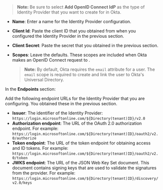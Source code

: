 > **Note:** Be sure to select **Add OpenID Connect IdP** as the type of Identity Provider that you want to create for <StackSelector snippet="idp" noSelector inline /> in Okta.

* **Name**: Enter a name for the Identity Provider configuration.
* **Client Id**: Paste the client ID that you obtained from <StackSnippet snippet="idp" inline /> when you configured the Identity Provider in the previous section.
* **Client Secret**: Paste the secret that you obtained in the previous section.
* **Scopes**: Leave the defaults. These scopes are included when Okta makes an OpenID Connect request to <StackSnippet snippet="idp" inline />.

    > **Note:** By default, Okta requires the `email` attribute for a user. The `email` scope is required to create and link the user to Okta's Universal Directory.

In the **Endpoints** section:

Add the following endpoint URLs for the <StackSelector snippet="idp" noSelector inline /> Identity Provider that you are configuring. You obtained these in the previous section.

* **Issuer**: The identifier of the <StackSnippet snippet="idp" inline /> Identity Provider: `https://login.microsoftonline.com/${Directory(tenant)ID}/v2.0`
* **Authorization endpoint**: The URL of the <StackSnippet snippet="idp" inline /> OAuth 2.0 authorization endpoint. For example: `https://login.microsoftonline.com/${Directory(tenant)ID}/oauth2/v2.0/authorize`
* **Token endpoint**: The URL of the <StackSelector snippet="idp" noSelector inline /> token endpoint for obtaining access and ID tokens. For example: `https://login.microsoftonline.com/${Directory(tenant)ID}/oauth2/v2.0/token`
* **JWKS endpoint**: The URL of the <StackSelector snippet="idp" noSelector inline /> JSON Web Key Set document. This document contains signing keys that are used to validate the signatures from the provider. For example: `https://login.microsoftonline.com/${Directory(tenant)ID}/discovery/v2.0/keys`
